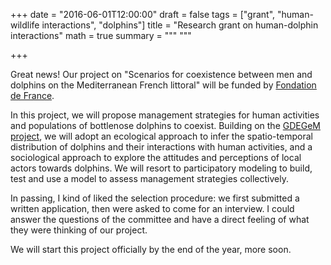 +++
date = "2016-06-01T12:00:00"
draft = false
tags = ["grant", "human-wildlife interactions", "dolphins"]
title = "Research grant on human-dolphin interactions"
math = true
summary = """
"""

+++
 
Great news! Our project on "Scenarios for coexistence between men and dolphins on the Mediterranean 
French littoral" will be funded by [Fondation de France](https://www.fondationdefrance.org/en). 

<!--more-->

In this project, we will propose management strategies for human activities and populations of bottlenose dolphins to coexist. 
Building on the [GDEGeM project](https://www.gdegem.org/), we will adopt an ecological approach to infer the spatio-temporal 
distribution of dolphins and their interactions with human activities, and a sociological 
approach to explore the attitudes and perceptions of local actors towards dolphins. 
We will resort to participatory modeling to build, test and use a model to assess 
management strategies collectively. 

In passing, I kind of liked the selection procedure: 
we first submitted a written application, then were asked to come for an interview. 
I could answer the questions of the committee and have a direct feeling of what they 
were thinking of our project. 

We will start this project officially by the end of 
the year, more soon.
